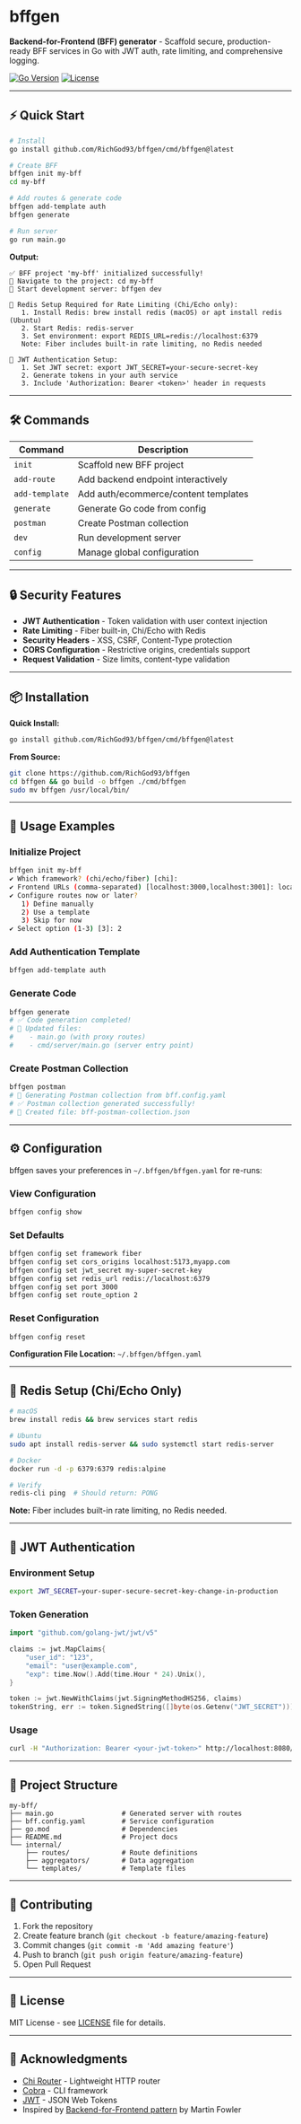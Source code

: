 # bffgen

**Backend-for-Frontend (BFF) generator** - Scaffold secure, production-ready BFF services in Go with JWT auth, rate limiting, and comprehensive logging.

[![Go Version](https://img.shields.io/badge/Go-1.21+-blue.svg)](https://golang.org/)
[![License](https://img.shields.io/badge/License-MIT-green.svg)](LICENSE)

---

## ⚡ Quick Start

```bash
# Install
go install github.com/RichGod93/bffgen/cmd/bffgen@latest

# Create BFF
bffgen init my-bff
cd my-bff

# Add routes & generate code
bffgen add-template auth
bffgen generate

# Run server
go run main.go
```

**Output:**

```
✅ BFF project 'my-bff' initialized successfully!
📁 Navigate to the project: cd my-bff
🚀 Start development server: bffgen dev

🔴 Redis Setup Required for Rate Limiting (Chi/Echo only):
   1. Install Redis: brew install redis (macOS) or apt install redis (Ubuntu)
   2. Start Redis: redis-server
   3. Set environment: export REDIS_URL=redis://localhost:6379
   Note: Fiber includes built-in rate limiting, no Redis needed

🔐 JWT Authentication Setup:
   1. Set JWT secret: export JWT_SECRET=your-secure-secret-key
   2. Generate tokens in your auth service
   3. Include 'Authorization: Bearer <token>' header in requests
```

---

## 🛠️ Commands

| Command        | Description                          |
| -------------- | ------------------------------------ |
| `init`         | Scaffold new BFF project             |
| `add-route`    | Add backend endpoint interactively   |
| `add-template` | Add auth/ecommerce/content templates |
| `generate`     | Generate Go code from config         |
| `postman`      | Create Postman collection            |
| `dev`          | Run development server               |
| `config`       | Manage global configuration          |

---

## 🔒 Security Features

- **JWT Authentication** - Token validation with user context injection
- **Rate Limiting** - Fiber built-in, Chi/Echo with Redis
- **Security Headers** - XSS, CSRF, Content-Type protection
- **CORS Configuration** - Restrictive origins, credentials support
- **Request Validation** - Size limits, content-type validation

---

## 📦 Installation

**Quick Install:**

```bash
go install github.com/RichGod93/bffgen/cmd/bffgen@latest
```

**From Source:**

```bash
git clone https://github.com/RichGod93/bffgen
cd bffgen && go build -o bffgen ./cmd/bffgen
sudo mv bffgen /usr/local/bin/
```

---

## 🚀 Usage Examples

### Initialize Project

```bash
bffgen init my-bff
✔ Which framework? (chi/echo/fiber) [chi]:
✔ Frontend URLs (comma-separated) [localhost:3000,localhost:3001]: localhost:5173
✔ Configure routes now or later?
   1) Define manually
   2) Use a template
   3) Skip for now
✔ Select option (1-3) [3]: 2
```

### Add Authentication Template

```bash
bffgen add-template auth
```

### Generate Code

```bash
bffgen generate
# ✅ Code generation completed!
# 📁 Updated files:
#    - main.go (with proxy routes)
#    - cmd/server/main.go (server entry point)
```

### Create Postman Collection

```bash
bffgen postman
# 📮 Generating Postman collection from bff.config.yaml
# ✅ Postman collection generated successfully!
# 📁 Created file: bff-postman-collection.json
```

---

## ⚙️ Configuration

bffgen saves your preferences in `~/.bffgen/bffgen.yaml` for re-runs:

### View Configuration

```bash
bffgen config show
```

### Set Defaults

```bash
bffgen config set framework fiber
bffgen config set cors_origins localhost:5173,myapp.com
bffgen config set jwt_secret my-super-secret-key
bffgen config set redis_url redis://localhost:6379
bffgen config set port 3000
bffgen config set route_option 2
```

### Reset Configuration

```bash
bffgen config reset
```

**Configuration File Location:** `~/.bffgen/bffgen.yaml`

---

## 🔴 Redis Setup (Chi/Echo Only)

```bash
# macOS
brew install redis && brew services start redis

# Ubuntu
sudo apt install redis-server && sudo systemctl start redis-server

# Docker
docker run -d -p 6379:6379 redis:alpine

# Verify
redis-cli ping  # Should return: PONG
```

**Note:** Fiber includes built-in rate limiting, no Redis needed.

---

## 🔐 JWT Authentication

### Environment Setup

```bash
export JWT_SECRET=your-super-secure-secret-key-change-in-production
```

### Token Generation

```go
import "github.com/golang-jwt/jwt/v5"

claims := jwt.MapClaims{
    "user_id": "123",
    "email": "user@example.com",
    "exp": time.Now().Add(time.Hour * 24).Unix(),
}

token := jwt.NewWithClaims(jwt.SigningMethodHS256, claims)
tokenString, err := token.SignedString([]byte(os.Getenv("JWT_SECRET")))
```

### Usage

```bash
curl -H "Authorization: Bearer <your-jwt-token>" http://localhost:8080/api/protected
```

---

## 📂 Project Structure

```
my-bff/
├── main.go                 # Generated server with routes
├── bff.config.yaml         # Service configuration
├── go.mod                  # Dependencies
├── README.md               # Project docs
└── internal/
    ├── routes/             # Route definitions
    ├── aggregators/        # Data aggregation
    └── templates/          # Template files
```

---

## 🤝 Contributing

1. Fork the repository
2. Create feature branch (`git checkout -b feature/amazing-feature`)
3. Commit changes (`git commit -m 'Add amazing feature'`)
4. Push to branch (`git push origin feature/amazing-feature`)
5. Open Pull Request

---

## 📄 License

MIT License - see [LICENSE](LICENSE) file for details.

---

## 🙏 Acknowledgments

- [Chi Router](https://github.com/go-chi/chi) - Lightweight HTTP router
- [Cobra](https://github.com/spf13/cobra) - CLI framework
- [JWT](https://github.com/golang-jwt/jwt) - JSON Web Tokens
- Inspired by [Backend-for-Frontend pattern](https://martinfowler.com/articles/bff.html) by Martin Fowler
